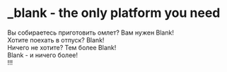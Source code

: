 _blank - the only platform you need
=======

Вы собираетеcь приготовить омлет? Вам нужен Blank!    
Хотите поехать в отпуск? Blank!  
Ничего не хотите? Тем более Blank!  
Blank - и ничего более!   
!!!